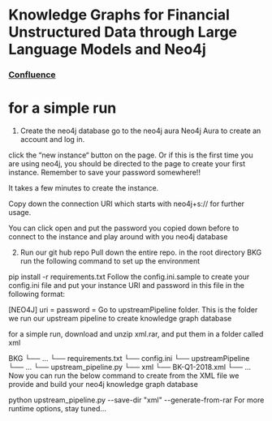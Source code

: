 # Knowledge Graphs for Financial Unstructured Data through Large Language Models and Neo4j

### [Confluence](https://nyu-tmi-capstone.atlassian.net/wiki/spaces/SD/overview)

# for a simple run
1. Create the neo4j database
go to the neo4j aura Neo4j Aura to create an account and log in.

click the “new instance“ button on the page. Or if this is the first time you are using neo4j, you should be directed to the page to create your first instance. Remember to save your password somewhere!!

It takes a few minutes to create the instance. 

Copy down the connection URI which starts with neo4j+s:// for further usage.

You can click open and put the password you copied down before to connect to the instance and play around with you neo4j database

2. Run our git hub repo
Pull down the entire repo. in the root directory BKG run the following command to set up the environment 



pip install -r requirements.txt
Follow the config.ini.sample to create your config.ini file and put your instance URI and password in this file in the following format:



[NEO4J]
uri = <your neo4j instance uri>
password = <your neo4j instance password>
Go to upstreamPipeline folder. This is the folder we run our upstream pipeline to create knowledge graph database

for a simple run, download and unzip xml.rar, and put them in a folder called xml



BKG
   └── ...
   └── requirements.txt
   └── config.ini
   └── upstreamPipeline
       └── ...
       └── upstream_pipeline.py
       └── xml
           └── BK-Q1-2018.xml
           └── ...
Now you can run the below command to create from the XML file we provide and build your neo4j knowledge graph database



python upstream_pipeline.py --save-dir "xml" --generate-from-rar
For more runtime options, stay tuned…
